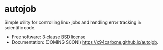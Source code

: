 # autojob

Simple utility for controlling linux jobs and handling error tracking in scientific code.

* Free software: 3-clause BSD license
* Documentation: (COMING SOON!) https://x94carbone.github.io/autojob.
